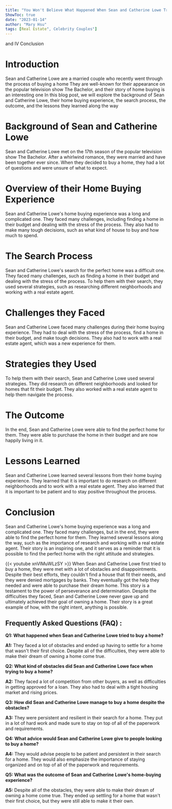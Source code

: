 ```yaml
---
title: "You Won't Believe What Happened When Sean and Catherine Lowe Tried to Buy a Home!"
ShowToc: true 
date: "2023-01-14"
author: "Mary Hsu" 
tags: [Real Estate", Celebrity Couples"]
---
```

and IV Conclusion

# Introduction

Sean and Catherine Lowe are a married couple who recently went through the process of buying a home They are well-known for their appearance on the popular television show The Bachelor, and their story of home buying is an interesting one In this blog post, we will explore the background of Sean and Catherine Lowe, their home buying experience, the search process, the outcome, and the lessons they learned along the way 

# Background of Sean and Catherine Lowe

Sean and Catherine Lowe met on the 17th season of the popular television show The Bachelor. After a whirlwind romance, they were married and have been together ever since. When they decided to buy a home, they had a lot of questions and were unsure of what to expect. 

# Overview of their Home Buying Experience

Sean and Catherine Lowe's home buying experience was a long and complicated one. They faced many challenges, including finding a home in their budget and dealing with the stress of the process. They also had to make many tough decisions, such as what kind of house to buy and how much to spend. 

# The Search Process

Sean and Catherine Lowe's search for the perfect home was a difficult one. They faced many challenges, such as finding a home in their budget and dealing with the stress of the process. To help them with their search, they used several strategies, such as researching different neighborhoods and working with a real estate agent. 

# Challenges they Faced

Sean and Catherine Lowe faced many challenges during their home buying experience. They had to deal with the stress of the process, find a home in their budget, and make tough decisions. They also had to work with a real estate agent, which was a new experience for them. 

# Strategies they Used

To help them with their search, Sean and Catherine Lowe used several strategies. They did research on different neighborhoods and looked for homes that fit their budget. They also worked with a real estate agent to help them navigate the process. 

# The Outcome

In the end, Sean and Catherine Lowe were able to find the perfect home for them. They were able to purchase the home in their budget and are now happily living in it. 

# Lessons Learned

Sean and Catherine Lowe learned several lessons from their home buying experience. They learned that it is important to do research on different neighborhoods and to work with a real estate agent. They also learned that it is important to be patient and to stay positive throughout the process. 

# Conclusion

Sean and Catherine Lowe's home buying experience was a long and complicated one. They faced many challenges, but in the end, they were able to find the perfect home for them. They learned several lessons along the way, such as the importance of research and working with a real estate agent. Their story is an inspiring one, and it serves as a reminder that it is possible to find the perfect home with the right attitude and strategies.

{{< youtube xnVlMuWLzSY >}} 
When Sean and Catherine Lowe first tried to buy a home, they were met with a lot of obstacles and disappointments. Despite their best efforts, they couldn't find a house that fit their needs, and they were denied mortgages by banks. They eventually got the help they needed and were able to purchase their dream home. This story is a testament to the power of perseverance and determination. Despite the difficulties they faced, Sean and Catherine Lowe never gave up and ultimately achieved their goal of owning a home. Their story is a great example of how, with the right intent, anything is possible.

## Frequently Asked Questions (FAQ) :
**Q1: What happened when Sean and Catherine Lowe tried to buy a home?**

**A1:** They faced a lot of obstacles and ended up having to settle for a home that wasn't their first choice. Despite all of the difficulties, they were able to make their dream of owning a home come true.

**Q2: What kind of obstacles did Sean and Catherine Lowe face when trying to buy a home?**

**A2:** They faced a lot of competition from other buyers, as well as difficulties in getting approved for a loan. They also had to deal with a tight housing market and rising prices.

**Q3: How did Sean and Catherine Lowe manage to buy a home despite the obstacles?**

**A3:** They were persistent and resilient in their search for a home. They put in a lot of hard work and made sure to stay on top of all of the paperwork and requirements. 

**Q4: What advice would Sean and Catherine Lowe give to people looking to buy a home?**

**A4:** They would advise people to be patient and persistent in their search for a home. They would also emphasize the importance of staying organized and on top of all of the paperwork and requirements. 

**Q5: What was the outcome of Sean and Catherine Lowe's home-buying experience?**

**A5:** Despite all of the obstacles, they were able to make their dream of owning a home come true. They ended up settling for a home that wasn't their first choice, but they were still able to make it their own.



